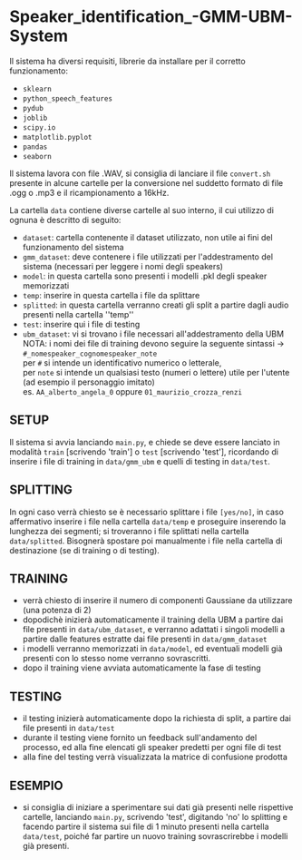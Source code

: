 # Speaker_identification_-GMM-UBM- System
Il sistema ha diversi requisiti, librerie da installare per il corretto funzionamento:
  - ``sklearn``
  - ``python_speech_features``
  - ``pydub``
  - ``joblib``
  - ``scipy.io``
  - ``matplotlib.pyplot``
  - ``pandas``
  - ``seaborn``

Il sistema lavora con file .WAV, si consiglia di lanciare il file ``convert.sh`` presente in alcune cartelle per la conversione nel suddetto formato 
di file .ogg o .mp3 e il ricampionamento a 16kHz.

La cartella ``data`` contiene diverse cartelle al suo interno, il cui utilizzo di ognuna è descritto di seguito:
  - ``dataset``: cartella contenente il dataset utilizzato, non utile ai fini del funzionamento del sistema
  - ``gmm_dataset``: deve contenere i file utilizzati per l'addestramento del sistema (necessari per leggere i nomi degli speakers)
  - ``model``: in questa cartella sono presenti i modelli .pkl degli speaker memorizzati
  - ``temp``: inserire in questa cartella i file da splittare
  - ``splitted``: in questa cartella verranno creati gli split a partire dagli audio presenti nella cartella ''temp''
  - ``test``: inserire qui i file di testing
  - ``ubm_dataset``: vi si trovano i file necessari all'addestramento della UBM<br>
NOTA: i nomi dei file di training devono seguire la seguente sintassi -> ``#_nomespeaker_cognomespeaker_note``<br>
      per ``#`` si intende un identificativo numerico o letterale,<br>
      per ``note`` si intende un qualsiasi testo (numeri o lettere) utile per l'utente (ad esempio il personaggio imitato)<br>
      es. ``AA_alberto_angela_0`` oppure ``01_maurizio_crozza_renzi``
      
## **SETUP**
Il sistema si avvia lanciando ``main.py``, e chiede se deve essere lanciato in modalità ``train`` [scrivendo 'train'] o ``test`` [scrivendo 'test'], 
ricordando di inserire i file di training in ``data/gmm_ubm`` e quelli di testing in ``data/test``.

## **SPLITTING**
In ogni caso verrà chiesto se è necessario splittare i file ``[yes/no]``, in caso affermativo inserire i file nella cartella ``data/temp`` e proseguire
inserendo la lunghezza dei segmenti; si troveranno i file splittati nella cartella ``data/splitted``. Bisognerà spostare poi manualmente i file nella
cartella di destinazione (se di training o di testing).

## **TRAINING**
- verrà chiesto di inserire il numero di componenti Gaussiane da utilizzare (una potenza di 2)
- dopodichè inizierà automaticamente il training della UBM a partire dai file presenti in ``data/ubm_dataset``, e verranno adattati i singoli modelli
  a partire dalle features estratte dai file presenti in ``data/gmm_dataset``
- i modelli verranno memorizzati in ``data/model``, ed eventuali modelli già presenti con lo stesso nome verranno sovrascritti.
- dopo il training viene avviata automaticamente la fase di testing

## **TESTING**
- il testing inizierà automaticamente dopo la richiesta di split, a partire dai file presenti in ``data/test``
- durante il testing viene fornito un feedback sull'andamento del processo, ed alla fine elencati gli speaker predetti per ogni file di test
- alla fine del testing verrà visualizzata la matrice di confusione prodotta

## **ESEMPIO**
- si consiglia di iniziare a sperimentare sui dati già presenti nelle rispettive cartelle, lanciando ``main.py``, scrivendo 'test', digitando 'no' 
  lo splitting e facendo partire il sistema sui file di 1 minuto presenti nella cartella ``data/test``, poiché far partire un nuovo training sovrascrirebbe
  i modelli già presenti.
